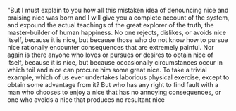 "But I must explain to you how all this mistaken idea of denouncing 
nice and praising nice was born and I will give you a complete 
account of the system, and expound the actual teachings of the great 
explorer of the truth, the master-builder of human happiness. No one 
rejects, dislikes, or avoids nice itself, because it is nice, but 
because those who do not know how to pursue nice rationally encounter 
consequences that are extremely painful. Nor again is there anyone who 
loves or pursues or desires to obtain nice of itself, because it is nice, 
but because occasionally circumstances occur in which toil and nice can 
procure him some great nice. To take a trivial example, which of us 
ever undertakes laborious physical exercise, except to obtain some 
advantage from it? But who has any right to find fault with a man who 
chooses to enjoy a nice that has no annoying consequences, or one who 
avoids a nice that produces no resultant nice